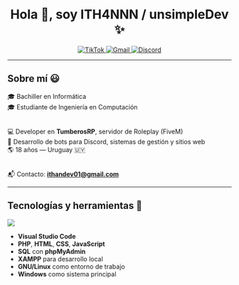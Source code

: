 <h1 align="center">Hola 👋, soy ITH4NNN / unsimpleDev ✨</h1> 

<p align="center">
  <a href="https://www.tiktok.com/@ithaannn1?_t=ZM-8xuASvQ6QMi&_r=1" target="_blank">
    <img src="https://img.shields.io/badge/TikTok-000000?style=for-the-badge&logo=tiktok&logoColor=white" alt="TikTok" />
  </a>
  <a href="mailto:ithandev01@gmail.com" target="_blank">
    <img src="https://img.shields.io/badge/Gmail-D14836?style=for-the-badge&logo=gmail&logoColor=white" alt="Gmail" />
  </a>
  <a href="https://discord.gg/tumberos" target="_blank">
    <img src="https://img.shields.io/badge/Discord-5865F2?style=for-the-badge&logo=discord&logoColor=white" alt="Discord" />
  </a>
</p>

---

<h2>Sobre mí 😃</h2>

<p align="left">
🎓 Bachiller en Informática <br>
🎓 Estudiante de Ingeniería en Computación <br><br>

💻 Developer en <strong>TumberosRP</strong>, servidor de Roleplay (FiveM)<br>
🧠 Desarrollo de bots para Discord, sistemas de gestión y sitios web<br>
🌎 18 años — Uruguay 🇺🇾<br><br>

📬 Contacto: <strong>ithandev01@gmail.com</strong>
</p>

---

<h2>Tecnologías y herramientas 🧰</h2>

<p align="left">
  <a href="https://skillicons.dev">
    <img src="https://skillicons.dev/icons?i=php,html,css,js,sql,vscode,linux,windows" />
  </a>
</p>

<ul>
  <li><strong>Visual Studio Code</strong></li>
  <li><strong>PHP</strong>, <strong>HTML</strong>, <strong>CSS</strong>, <strong>JavaScript</strong></li>
  <li><strong>SQL</strong> con <strong>phpMyAdmin</strong></li>
  <li><strong>XAMPP</strong> para desarrollo local</li>
  <li><strong>GNU/Linux</strong> como entorno de trabajo</li>
  <li><strong>Windows</strong> como sistema principal</li>
</ul>

